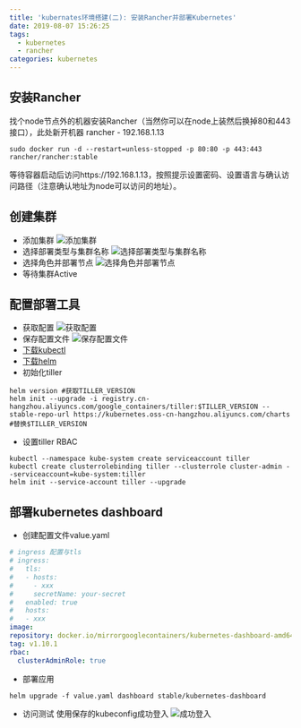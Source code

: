 ```yaml
---
title: 'kubernates环境搭建(二): 安装Rancher并部署Kubernetes'
date: 2019-08-07 15:26:25
tags:
  - kubernetes
  - rancher
categories: kubernetes
---
```


## 安装Rancher
找个node节点外的机器安装Rancher（当然你可以在node上装然后换掉80和443接口），此处新开机器 rancher - 192.168.1.13
```shell
sudo docker run -d --restart=unless-stopped -p 80:80 -p 443:443 rancher/rancher:stable
```
等待容器启动后访问https://192.168.1.13，按照提示设置密码、设置语言与确认访问路径（注意确认地址为node可以访问的地址）。

## 创建集群
  * 添加集群
  ![添加集群](add-1.png)
  * 选择部署类型与集群名称
  ![选择部署类型与集群名称](add-2.png)
  * 选择角色并部署节点
  ![选择角色并部署节点](add-3.png)
  * 等待集群Active

## 配置部署工具
  * 获取配置
  ![获取配置](config-1.png)
  * 保存配置文件
  ![保存配置文件](config-2.png)
  * [下载kubectl](https://www.cnrancher.com/docs/rancher/v2.x/cn/install-prepare/download/kubernetes/)
  * [下载helm](https://www.cnrancher.com/docs/rancher/v2.x/cn/install-prepare/download/helm/)
  * 初始化tiller
  ```shell
  helm version #获取TILLER_VERSION
  helm init --upgrade -i registry.cn-hangzhou.aliyuncs.com/google_containers/tiller:$TILLER_VERSION --stable-repo-url https://kubernetes.oss-cn-hangzhou.aliyuncs.com/charts #替换$TILLER_VERSION
  ```
  * 设置tiller RBAC
  ```shell
  kubectl --namespace kube-system create serviceaccount tiller
  kubectl create clusterrolebinding tiller --clusterrole cluster-admin --serviceaccount=kube-system:tiller
  helm init --service-account tiller --upgrade
  ```

## 部署kubernetes dashboard
  * 创建配置文件value.yaml
  ```yaml
  # ingress 配置与tls
  # ingress:
  #   tls:
  #   - hosts:
  #     - xxx
  #     secretName: your-secret
  #   enabled: true
  #   hosts:
  #   - xxx
  image:
  repository: docker.io/mirrorgooglecontainers/kubernetes-dashboard-amd64
  tag: v1.10.1
  rbac:
    clusterAdminRole: true
  ```
  * 部署应用
  ```shell
  helm upgrade -f value.yaml dashboard stable/kubernetes-dashboard
  ```
  * 访问测试
  使用保存的kubeconfig成功登入
  ![成功登入](test.png)